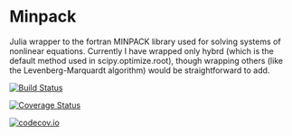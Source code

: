 # Minpack

Julia wrapper to the fortran MINPACK library used for solving systems of nonlinear equations.  Currently I have wrapped only hybrd (which is the default method used in scipy.optimize.root), though wrapping others (like the  Levenberg-Marquardt algorithm) would be straightforward to add.

[![Build Status](https://travis-ci.org/byuflowlab/Minpack.jl.svg?branch=master)](https://travis-ci.org/byuflowlab/Minpack.jl)

[![Coverage Status](https://coveralls.io/repos/byuflowlab/Minpack.jl/badge.svg?branch=master&service=github)](https://coveralls.io/github/byuflowlab/Minpack.jl?branch=master)

[![codecov.io](http://codecov.io/github/byuflowlab/Minpack.jl/coverage.svg?branch=master)](http://codecov.io/github/byuflowlab/Minpack.jl?branch=master)


